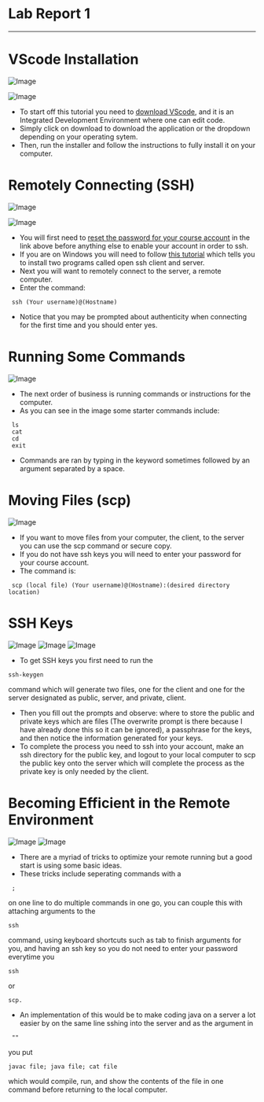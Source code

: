 # Lab Report 1
---
# VScode Installation
![Image](vscode.png)  

![Image](install.png)
* To start off this tutorial you need to [download VScode](https://code.visualstudio.com/), and it is an Integrated Development Environment where one can edit code.
* Simply click on download to download the application or the dropdown depending on your operating sytem.
* Then, run the installer and follow the instructions to fully install it on your computer.
# Remotely Connecting (SSH)
![Image](winSSH.png)  

![Image](ssh.png)
* You will first need to [reset the password for your course account](https://sdacs.ucsd.edu/~icc/index.php) in the link above before anything else to enable your account in order to ssh.
* If you are on Windows you will need to follow [this tutorial](https://docs.microsoft.com/en-us/windows-server/administration/openssh/openssh_install_firstuse) which tells you to install two programs called open ssh client and server.
* Next you will want to remotely connect to the server, a remote computer.
* Enter the command:
```
 ssh (Your username)@(Hostname)
```
* Notice that you may be prompted about authenticity when connecting for the first time and you should enter yes.
# Running Some Commands
![Image](commands.png)
* The next order of business is running commands or instructions for the computer.
* As you can see in the image some starter commands include:
```
 ls
 cat
 cd
 exit
```
* Commands are ran by typing in the keyword sometimes followed by an argument separated by a space.
# Moving Files (scp)
![Image](scp.png)
* If you want to move files from your computer, the client, to the server you can use the scp command or secure copy.
* If you do not have ssh keys you will need to enter your password for your course account.
* The command is:
```
 scp (local file) (Your username)@(Hostname):(desired directory location)
```
# SSH Keys
![Image](key.png)
![Image](mkdir.png)
![Image](sshkey.png)
* To get SSH keys you first need to run the 
```
ssh-keygen
```
 command which will generate two files, one for the client and one for the server designated as public, server, and private, client.
* Then you fill out the prompts and observe: where to store the public and private keys which are files (The overwrite prompt is there because I have already done this so it can be ignored), a passphrase for the keys, and then notice the information generated for your keys.
* To complete the process you need to ssh into your account, make an ssh directory for the public key, and logout to your local computer to scp the public key onto the server which will complete the process as the private key is only needed by the client.
# Becoming Efficient in the Remote Environment
![Image](mult.png)
![Image](exampleCommand.png)
* There are a myriad of tricks to optimize your remote running but a good start is using some basic ideas.
* These tricks include seperating commands with a
```
 ; 
 ```
on one line to do multiple commands in one go, you can couple this with attaching arguments to the
```
ssh
```
 command, using keyboard shortcuts such as tab to finish arguments for you, and having an ssh key so you do not need to enter your password everytime you
```
ssh
``` 
or 
```
scp.
```
* An implementation of this would be to make coding java on a server a lot easier by on the same line sshing into the server and as the argument in
```
 "" 
```
you put
```
javac file; java file; cat file
```
 which would compile, run, and show the contents of the file in one command before returning to the local computer.
